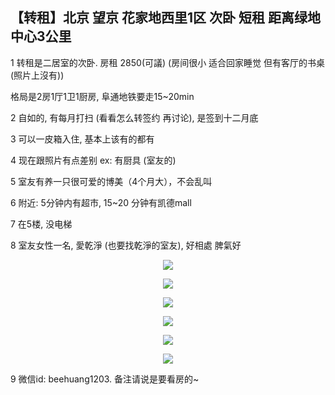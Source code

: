 
## 【转租】北京 望京 花家地西里1区 次卧 短租 距离绿地中心3公里
1 转租是二居室的次卧. 房租 2850(可議) (房间很小 适合回家睡觉 但有客厅的书桌(照片上沒有))

格局是2房1厅1卫1厨房, 阜通地铁要走15~20min

2 自如的, 有每月打扫 (看看怎么转签约 再讨论), 是签到十二月底   

3 可以一皮箱入住, 基本上该有的都有

4 现在跟照片有点差别 ex: 有厨具 (室友的)

5 室友有养一只很可爱的博美（4个月大），不会乱叫

6 附近: 5分钟内有超市, 15~20 分钟有凯德mall

7 在5楼, 没电梯

8 室友女性一名, 愛乾淨 (也要找乾淨的室友), 好相處 脾氣好

<p align="center">
  <img src="https://github.com/BeeHuang/learn-from-work/blob/master/rent_1.jpg">
</p>

<p align="center">
  <img src="https://github.com/BeeHuang/learn-from-work/blob/master/rent_2.jpg">
</p>

<p align="center">
  <img src="https://github.com/BeeHuang/learn-from-work/blob/master/rent_3.jpg">
</p>

<p align="center">
  <img src="https://github.com/BeeHuang/learn-from-work/blob/master/rent_4.jpg">
</p>

<p align="center">
  <img src="https://github.com/BeeHuang/learn-from-work/blob/master/rent_5.jpg">
</p>

<p align="center">
  <img src="https://github.com/BeeHuang/learn-from-work/blob/master/rent_6.jpg">
</p>

9 微信id: beehuang1203. 备注请说是要看房的~
